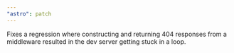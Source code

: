 ```yaml
---
"astro": patch
---
```


Fixes a regression where constructing and returning 404 responses from a middleware resulted in the dev server getting stuck in a loop.
